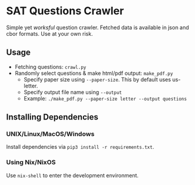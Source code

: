 # SAT Questions Crawler

Simple yet _worksful_ question crawler.
Fetched data is available in json and cbor formats.
Use at your own risk.

## Usage

- Fetching questions: `crawl.py`
- Randomly select questions & make html/pdf output: `make_pdf.py`
  - Specify paper size using `--paper-size`. This by default uses us-letter.
  - Specify output file name using `--output`
  - Example: `./make_pdf.py --paper-size letter --output questions`

## Installing Dependencies

### UNIX/Linux/MacOS/Windows

Install dependencies via `pip3 install -r requirements.txt`.

### Using Nix/NixOS

Use `nix-shell` to enter the development environment.
